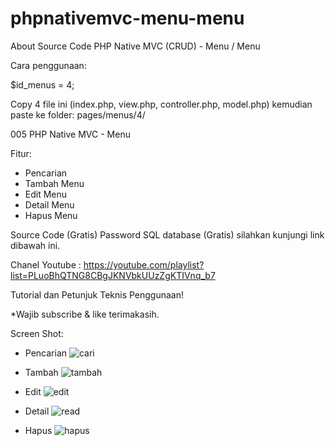 # phpnativemvc-menu-menu
About Source Code PHP Native MVC (CRUD) - Menu / Menu

Cara penggunaan:

$id_menus = 4;

Copy 4 file ini (index.php, view.php, controller.php, model.php) kemudian paste ke folder: pages/menus/4/

005 PHP Native MVC - Menu

Fitur:
- Pencarian
- Tambah Menu
- Edit Menu
- Detail Menu
- Hapus Menu

Source Code (Gratis)
Password SQL database (Gratis) silahkan kunjungi link dibawah ini.

Chanel Youtube : 
https://youtube.com/playlist?list=PLuoBhQTNG8CBgJKNVbkUUzZgKTIVnq_b7

Tutorial dan Petunjuk Teknis Penggunaan!

*Wajib subscribe & like terimakasih.

Screen Shot:

- Pencarian
![cari](https://user-images.githubusercontent.com/36695013/185785880-62dcdc4b-e962-4e0e-aa4f-c8702cb4a059.png)

- Tambah
![tambah](https://user-images.githubusercontent.com/36695013/185785883-edad9497-9762-4ccc-a719-f7253e965cfb.png)

- Edit
![edit](https://user-images.githubusercontent.com/36695013/185785887-b47c33d8-319a-41ef-838d-2e13aebac3d2.png)

- Detail
![read](https://user-images.githubusercontent.com/36695013/185785889-c452246c-b60a-4426-9f6f-41afeb968bb6.png)

- Hapus
![hapus](https://user-images.githubusercontent.com/36695013/185785893-0e430e05-e4df-458c-aabc-b2893c8a1d74.png)
